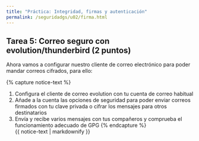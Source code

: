 ```yaml
---
title: "Práctica: Integridad, firmas y autenticación"
permalink: /seguridadgs/u02/firma.html
---
```



## Tarea 5: Correo seguro con evolution/thunderbird (2 puntos)

Ahora vamos a configurar nuestro cliente de correo electrónico para poder mandar correos cifrados, para ello:

{% capture notice-text %}
1. Configura el cliente de correo evolution con tu cuenta de correo habitual
2. Añade a la cuenta las opciones de seguridad para poder enviar correos firmados con tu clave privada o cifrar los mensajes para otros destinatarios
3. Envía y recibe varios mensajes con tus compañeros y comprueba el funcionamiento adecuado de GPG
{% endcapture %}<div class="notice--info">{{ notice-text | markdownify }}</div>
